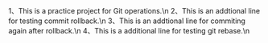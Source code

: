 1、This is a practice project for Git operations.\n
2、This is an addtional line for testing commit rollback.\n
3、This is an addtional line for commiting again after rollback.\n
4、This is a additional line for testing git rebase.\n